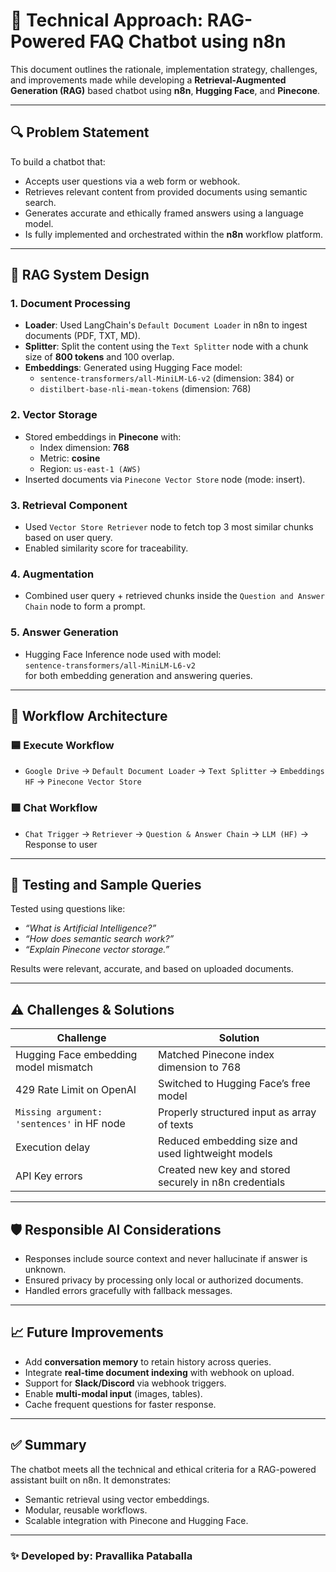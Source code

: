 # 📘 Technical Approach: RAG-Powered FAQ Chatbot using n8n

This document outlines the rationale, implementation strategy, challenges, and improvements made while developing a **Retrieval-Augmented Generation (RAG)** based chatbot using **n8n**, **Hugging Face**, and **Pinecone**.

---

## 🔍 Problem Statement

To build a chatbot that:
- Accepts user questions via a web form or webhook.
- Retrieves relevant content from provided documents using semantic search.
- Generates accurate and ethically framed answers using a language model.
- Is fully implemented and orchestrated within the **n8n** workflow platform.

---

## 🧠 RAG System Design

### 1. **Document Processing**
- **Loader**: Used LangChain's `Default Document Loader` in n8n to ingest documents (PDF, TXT, MD).
- **Splitter**: Split the content using the `Text Splitter` node with a chunk size of **800 tokens** and 100 overlap.
- **Embeddings**: Generated using Hugging Face model:
  - `sentence-transformers/all-MiniLM-L6-v2` (dimension: 384) or
  - `distilbert-base-nli-mean-tokens` (dimension: 768)

### 2. **Vector Storage**
- Stored embeddings in **Pinecone** with:
  - Index dimension: **768**
  - Metric: **cosine**
  - Region: `us-east-1 (AWS)`
- Inserted documents via `Pinecone Vector Store` node (mode: insert).

### 3. **Retrieval Component**
- Used `Vector Store Retriever` node to fetch top 3 most similar chunks based on user query.
- Enabled similarity score for traceability.

### 4. **Augmentation**
- Combined user query + retrieved chunks inside the `Question and Answer Chain` node to form a prompt.

### 5. **Answer Generation**
- Hugging Face Inference node used with model:  
  `sentence-transformers/all-MiniLM-L6-v2`  
  for both embedding generation and answering queries.

---

## 🔧 Workflow Architecture

### 🟦 Execute Workflow
- `Google Drive` → `Default Document Loader` → `Text Splitter` → `Embeddings HF` → `Pinecone Vector Store`

### 🟩 Chat Workflow
- `Chat Trigger` → `Retriever` → `Question & Answer Chain` → `LLM (HF)` → Response to user

---

## 🧪 Testing and Sample Queries

Tested using questions like:
- *“What is Artificial Intelligence?”*
- *“How does semantic search work?”*
- *“Explain Pinecone vector storage.”*

Results were relevant, accurate, and based on uploaded documents.

---

## ⚠️ Challenges & Solutions

| Challenge | Solution |
|----------|----------|
| Hugging Face embedding model mismatch | Matched Pinecone index dimension to 768 |
| 429 Rate Limit on OpenAI | Switched to Hugging Face’s free model |
| `Missing argument: 'sentences'` in HF node | Properly structured input as array of texts |
| Execution delay | Reduced embedding size and used lightweight models |
| API Key errors | Created new key and stored securely in n8n credentials |

---

## 🛡️ Responsible AI Considerations

- Responses include source context and never hallucinate if answer is unknown.
- Ensured privacy by processing only local or authorized documents.
- Handled errors gracefully with fallback messages.

---

## 📈 Future Improvements

- Add **conversation memory** to retain history across queries.
- Integrate **real-time document indexing** with webhook on upload.
- Support for **Slack/Discord** via webhook triggers.
- Enable **multi-modal input** (images, tables).
- Cache frequent questions for faster response.

---

## ✅ Summary

The chatbot meets all the technical and ethical criteria for a RAG-powered assistant built on n8n. It demonstrates:
- Semantic retrieval using vector embeddings.
- Modular, reusable workflows.
- Scalable integration with Pinecone and Hugging Face.

---

### ✨ Developed by: Pravallika Pataballa
